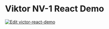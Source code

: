 # Viktor NV-1 React Demo

[![Edit victor-react-demo](https://codesandbox.io/static/img/play-codesandbox.svg)](https://codesandbox.io/s/38nmxxqy96?codemirror=1&view=preview)
